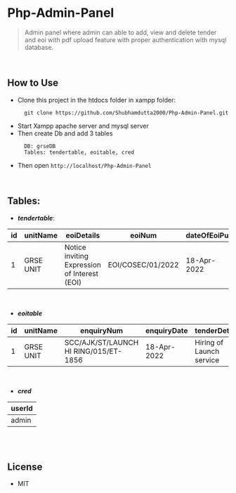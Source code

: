 # Php-Admin-Panel
> Admin panel where admin can able to add, view and delete tender and eoi with pdf upload feature with proper authentication with mysql database.

<br />

## How to Use

- Clone this project in the htdocs folder in xampp folder:
  ```
    git clone https://github.com/Shubhamdutta2000/Php-Admin-Panel.git

  ```
- Start Xampp apache server and mysql server
- Then create Db and add 3 tables 
  ```
    DB: grseDB
    Tables: tendertable, eoitable, cred
  ```
- Then open ```http://localhost/Php-Admin-Panel```


<br />

## Tables:

- ***tendertable***:

| id | unitName | eoiDetails | eoiNum | dateOfEoiPub | closingDateTime | pdfName | bidderPreQualification | biddingInstruction |
| -- | -------- | ---------- | ------ | ------------ | --------------- | ------- | ---------------------- | ------------------ |
| 1 | GRSE UNIT |	Notice inviting Expression of Interest (EOI) | EOI/COSEC/01/2022 | 18-Apr-2022 | 10-May-2022 | sample.pdf | NA | NA |

<br />

- ***eoitable***

| id | unitName | enquiryNum | enquiryDate | tenderDetails | status | closingDateTime | costOfTenderDoc | emd | pdfName | bidderPreQualification | biddingInstruction |
| -- | -------- | ---------- | ----------- | ------------- | ------ | --------------- | --------------- | --- |-------- | ---------------------- | ------------------ |
| 1 | GRSE UNIT |	SCC/AJK/ST/LAUNCH HI RING/015/ET-1856 | 18-Apr-2022 |	Hiring of Launch service | single | 10-May-2022:11:00:00pm | 120.8 | 787 | sample.pdf | NA | NA |

<br />

- ***cred***

| userId |
| ------ |
| admin |

<br />
<br />

## License
- MIT
